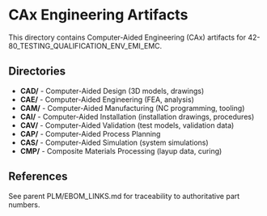 # CAx Engineering Artifacts

This directory contains Computer-Aided Engineering (CAx) artifacts for 42-80_TESTING_QUALIFICATION_ENV_EMI_EMC.

## Directories

- **CAD/** - Computer-Aided Design (3D models, drawings)
- **CAE/** - Computer-Aided Engineering (FEA, analysis)
- **CAM/** - Computer-Aided Manufacturing (NC programming, tooling)
- **CAI/** - Computer-Aided Installation (installation drawings, procedures)
- **CAV/** - Computer-Aided Validation (test models, validation data)
- **CAP/** - Computer-Aided Process Planning
- **CAS/** - Computer-Aided Simulation (system simulations)
- **CMP/** - Composite Materials Processing (layup data, curing)

## References

See parent PLM/EBOM_LINKS.md for traceability to authoritative part numbers.

